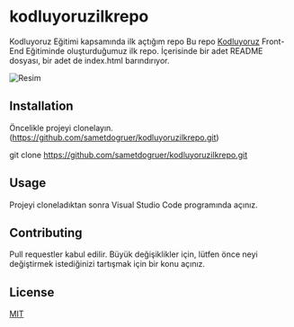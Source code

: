 # kodluyoruzilkrepo
Kodluyoruz Eğitimi kapsamında ilk açtığım repo
Bu repo [Kodluyoruz](https://www.kodluyoruz.org) Front-End Eğitiminde oluşturduğumuz ilk repo. İçerisinde bir adet README dosyası, bir adet de index.html barındırıyor.

![Resim](https://www.hizliresim.com/r7sjk3e)

## Installation
Öncelikle projeyi clonelayın. (https://github.com/sametdogruer/kodluyoruzilkrepo.git)

git clone https://github.com/sametdogruer/kodluyoruzilkrepo.git
## Usage

Projeyi cloneladıktan sonra Visual Studio Code programında açınız.


## Contributing
Pull requestler kabul edilir. Büyük değişiklikler için, lütfen önce neyi değiştirmek istediğinizi tartışmak için bir konu açınız.

## License

[MIT](https://choosealicense.com/licenses/mit/)